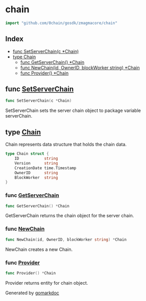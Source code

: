 <!-- Code generated by gomarkdoc. DO NOT EDIT -->

# chain

```go
import "github.com/0chain/gosdk/zmagmacore/chain"
```

## Index

- [func SetServerChain\(c \*Chain\)](<#SetServerChain>)
- [type Chain](<#Chain>)
  - [func GetServerChain\(\) \*Chain](<#GetServerChain>)
  - [func NewChain\(id, OwnerID, blockWorker string\) \*Chain](<#NewChain>)
  - [func Provider\(\) \*Chain](<#Provider>)


<a name="SetServerChain"></a>
## func [SetServerChain](<https://github.com/0chain/gosdk/blob/doc/initial/zmagmacore/chain/entity.go#L20>)

```go
func SetServerChain(c *Chain)
```

SetServerChain sets the server chain object to package variable serverChain.

<a name="Chain"></a>
## type [Chain](<https://github.com/0chain/gosdk/blob/doc/initial/zmagmacore/chain/entity.go#L8-L14>)

Chain represents data structure that holds the chain data.

```go
type Chain struct {
    ID           string
    Version      string
    CreationDate time.Timestamp
    OwnerID      string
    BlockWorker  string
}
```

<a name="GetServerChain"></a>
### func [GetServerChain](<https://github.com/0chain/gosdk/blob/doc/initial/zmagmacore/chain/entity.go#L25>)

```go
func GetServerChain() *Chain
```

GetServerChain returns the chain object for the server chain.

<a name="NewChain"></a>
### func [NewChain](<https://github.com/0chain/gosdk/blob/doc/initial/zmagmacore/chain/entity.go#L30>)

```go
func NewChain(id, OwnerID, blockWorker string) *Chain
```

NewChain creates a new Chain.

<a name="Provider"></a>
### func [Provider](<https://github.com/0chain/gosdk/blob/doc/initial/zmagmacore/chain/entity.go#L39>)

```go
func Provider() *Chain
```

Provider returns entity for chain object.

Generated by [gomarkdoc](<https://github.com/princjef/gomarkdoc>)
